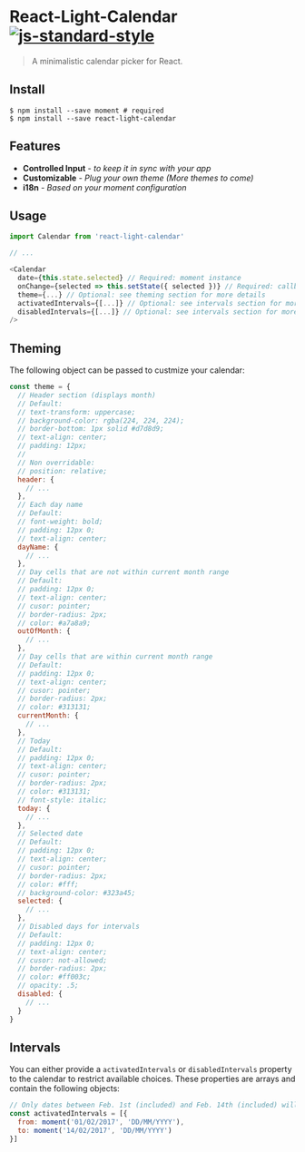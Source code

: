 # React-Light-Calendar[![js-standard-style](https://img.shields.io/badge/code%20style-standard-brightgreen.svg)](https://github.com/feross/standard)

> A minimalistic calendar picker for React.

## Install

```console
$ npm install --save moment # required
$ npm install --save react-light-calendar
```
## Features

* **Controlled Input** - *to keep it in sync with your app*
* **Customizable** - *Plug your own theme (More themes to come)*
* **i18n** - *Based on your moment configuration*

## Usage

```js
import Calendar from 'react-light-calendar'

// ...

<Calendar
  date={this.state.selected} // Required: moment instance
  onChange={selected => this.setState({ selected })} // Required: callback function
  theme={...} // Optional: see theming section for more details
  activatedIntervals={[...]} // Optional: see intervals section for more details
  disabledIntervals={[...]} // Optional: see intervals section for more details
/>
```

## Theming

The following object can be passed to custmize your calendar:

```js
const theme = {
  // Header section (displays month)
  // Default:
  // text-transform: uppercase;
  // background-color: rgba(224, 224, 224);
  // border-bottom: 1px solid #d7d8d9;
  // text-align: center;
  // padding: 12px;
  //
  // Non overridable:
  // position: relative;
  header: {
    // ...
  },
  // Each day name
  // Default:
  // font-weight: bold;
  // padding: 12px 0;
  // text-align: center;
  dayName: {
    // ...
  },
  // Day cells that are not within current month range
  // Default:
  // padding: 12px 0;
  // text-align: center;
  // cusor: pointer;
  // border-radius: 2px;
  // color: #a7a8a9;
  outOfMonth: {
    // ...
  },
  // Day cells that are within current month range
  // Default:
  // padding: 12px 0;
  // text-align: center;
  // cusor: pointer;
  // border-radius: 2px;
  // color: #313131;
  currentMonth: {
    // ...
  },
  // Today
  // Default:
  // padding: 12px 0;
  // text-align: center;
  // cusor: pointer;
  // border-radius: 2px;
  // color: #313131;
  // font-style: italic;
  today: {
    // ...
  },
  // Selected date
  // Default:
  // padding: 12px 0;
  // text-align: center;
  // cusor: pointer;
  // border-radius: 2px;
  // color: #fff;
  // background-color: #323a45;
  selected: {
    // ...
  },
  // Disabled days for intervals
  // Default:
  // padding: 12px 0;
  // text-align: center;
  // cusor: not-allowed;
  // border-radius: 2px;
  // color: #ff003c;
  // opacity: .5;
  disabled: {
    // ...
  }
}
```

## Intervals

You can either provide a `activatedIntervals` or `disabledIntervals` property to the calendar to restrict available choices.
These properties are arrays and contain the following objects:

```js
// Only dates between Feb. 1st (included) and Feb. 14th (included) will be available.
const activatedIntervals = [{
  from: moment('01/02/2017', 'DD/MM/YYYY'),
  to: moment('14/02/2017', 'DD/MM/YYYY')
}]
```

